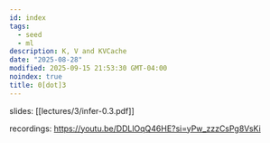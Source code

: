 ```yaml
---
id: index
tags:
  - seed
  - ml
description: K, V and KVCache
date: "2025-08-28"
modified: 2025-09-15 21:53:30 GMT-04:00
noindex: true
title: 0[dot]3
---
```


slides: [[lectures/3/infer-0.3.pdf]]

recordings: https://youtu.be/DDLlOqQ46HE?si=yPw_zzzCsPg8VsKi
